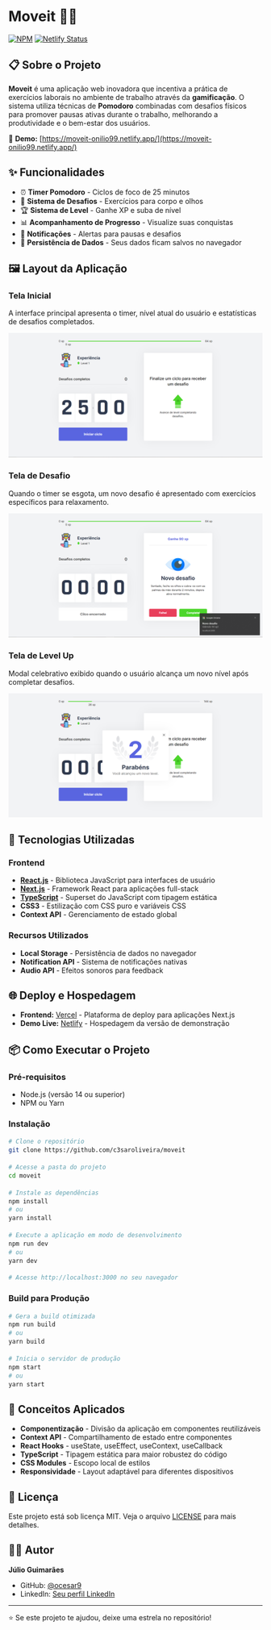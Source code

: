 # Moveit 🏃‍♂️

[![NPM](https://img.shields.io/npm/l/react)](https://github.com/c3saroliveira/moveit/blob/master/LICENSE)
[![Netlify Status](https://api.netlify.com/api/v1/badges/bc5a2372-c3b0-4fbb-9f71-79a20b079fe4/deploy-status)](https://moveit-onilio99.netlify.app/)

## 📋 Sobre o Projeto

**Moveit** é uma aplicação web inovadora que incentiva a prática de exercícios laborais no ambiente de trabalho através da **gamificação**. O sistema utiliza técnicas de **Pomodoro** combinadas com desafios físicos para promover pausas ativas durante o trabalho, melhorando a produtividade e o bem-estar dos usuários.

🔗 **Demo:** [https://moveit-onilio99.netlify.app/](https://moveit-onilio99.netlify.app/)

## ✨ Funcionalidades

- ⏰ **Timer Pomodoro** - Ciclos de foco de 25 minutos
- 🎯 **Sistema de Desafios** - Exercícios para corpo e olhos
- 🏆 **Sistema de Level** - Ganhe XP e suba de nível
- 📊 **Acompanhamento de Progresso** - Visualize suas conquistas
- 🔔 **Notificações** - Alertas para pausas e desafios
- 💾 **Persistência de Dados** - Seus dados ficam salvos no navegador

## 🖼️ Layout da Aplicação

### Tela Inicial
A interface principal apresenta o timer, nível atual do usuário e estatísticas de desafios completados.

![Tela Inicial](https://github.com/c3saroliveira/moveit/blob/master/images/Tela-inicial.PNG)

### Tela de Desafio
Quando o timer se esgota, um novo desafio é apresentado com exercícios específicos para relaxamento.

![Tela de Desafio](https://github.com/c3saroliveira/moveit/blob/master/images/Tela-challenge.PNG)

### Tela de Level Up
Modal celebrativo exibido quando o usuário alcança um novo nível após completar desafios.

![Tela de Level Up](https://github.com/c3saroliveira/moveit/blob/master/images/Tela-levelup.PNG)

## 🚀 Tecnologias Utilizadas

### Frontend
- **[React.js](https://reactjs.org/)** - Biblioteca JavaScript para interfaces de usuário
- **[Next.js](https://nextjs.org/)** - Framework React para aplicações full-stack
- **[TypeScript](https://www.typescriptlang.org/)** - Superset do JavaScript com tipagem estática
- **CSS3** - Estilização com CSS puro e variáveis CSS
- **Context API** - Gerenciamento de estado global

### Recursos Utilizados
- **Local Storage** - Persistência de dados no navegador
- **Notification API** - Sistema de notificações nativas
- **Audio API** - Efeitos sonoros para feedback

## 🌐 Deploy e Hospedagem

- **Frontend:** [Vercel](https://vercel.com/) - Plataforma de deploy para aplicações Next.js
- **Demo Live:** [Netlify](https://netlify.com/) - Hospedagem da versão de demonstração

## 📦 Como Executar o Projeto

### Pré-requisitos
- Node.js (versão 14 ou superior)
- NPM ou Yarn

### Instalação
```bash
# Clone o repositório
git clone https://github.com/c3saroliveira/moveit

# Acesse a pasta do projeto
cd moveit

# Instale as dependências
npm install
# ou
yarn install

# Execute a aplicação em modo de desenvolvimento
npm run dev
# ou
yarn dev

# Acesse http://localhost:3000 no seu navegador
```

### Build para Produção
```bash
# Gera a build otimizada
npm run build
# ou
yarn build

# Inicia o servidor de produção
npm start
# ou
yarn start
```

## 🎯 Conceitos Aplicados

- **Componentização** - Divisão da aplicação em componentes reutilizáveis
- **Context API** - Compartilhamento de estado entre componentes
- **React Hooks** - useState, useEffect, useContext, useCallback
- **TypeScript** - Tipagem estática para maior robustez do código
- **CSS Modules** - Escopo local de estilos
- **Responsividade** - Layout adaptável para diferentes dispositivos

## 📄 Licença

Este projeto está sob licença MIT. Veja o arquivo [LICENSE](https://github.com/c3saroliveira/moveit/blob/master/LICENSE) para mais detalhes.

## 👨‍💻 Autor

**Júlio Guimarães**
- GitHub: [@ocesar9](https://github.com/ocesar9)
- LinkedIn: [Seu perfil LinkedIn](https://linkedin.com/in/seu-perfil)

---

⭐ Se este projeto te ajudou, deixe uma estrela no repositório!
